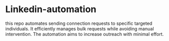 # Linkedin-automation
this repo automates sending connection requests to specific targeted individuals. It efficiently manages bulk requests while avoiding manual intervention. The automation aims to increase outreach with minimal effort.

